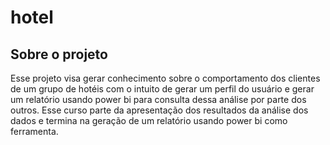 # hotel

## Sobre o projeto

Esse projeto visa gerar conhecimento sobre o comportamento dos clientes de um grupo de hotéis com o intuito de gerar um perfil do usuário e gerar um relatório usando power bi para consulta dessa análise por parte dos outros. Esse curso parte da apresentação dos resultados da análise dos dados e termina na geração de um relatório usando power bi como ferramenta. 

